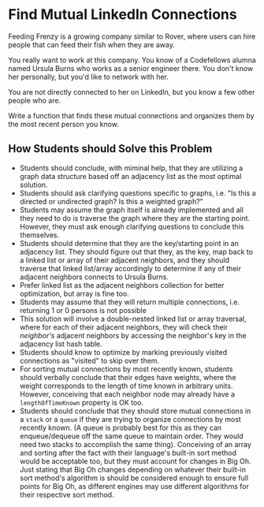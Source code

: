 # Find Mutual LinkedIn Connections


Feeding Frenzy is a growing company similar to Rover, where users can hire people that can feed their fish when they are away. 

You really want to work at this company. You know of a Codefellows alumna named Ursula Burns who works as a senior engineer there. You don't know her personally, but you'd like to network with her. 

You are not directly connected to her on LinkedIn, but you know a few other people who are.

Write a function that finds these mutual connections and organizes them by the most recent person you know. 

## How Students should Solve this Problem
* Students should conclude, with miminal help, that they are utilizing a graph data structure based off an adjacency list as the most optimal solution. 
* Students should ask clarifying questions specific to graphs, i.e. "Is this a directed or undirected graph? Is this a weighted graph?"
* Students may assume the graph itself is already implemented and all they need to do is traverse the graph where they are the starting point. However, they must ask enough clarifying questions to conclude this themselves.
* Students should determine that they are the key/starting point in an adjacency list. They should figure out that they, as the key, map back to a linked list or array of their adjacent neighbors, and they should traverse that linked list/array accordingly to determine if any of their adjacent neighbors connects to Ursula Burns. 
* Prefer linked list as the adjacent neighbors collection for better optimization, but array is fine too. 
* Students may assume that they will return multiple connections, i.e. returning 1 or 0 persons is not possible
* This solution will involve a double-nested linked list or array traversal, where for each of their adjacent neighbors, they will check their *neighbor's* adjacent neighbors by accessing the neighbor's key in the adjacency list hash table. 
* Students should know to optimize by marking previously visited connections as "visited" to skip over them.
* For sorting mutual connections by most recently known, students should verbally conclude that their edges have weights, where the weight corresponds to the length of time known in arbitrary units. However, conceiving that each neighbor node may already have a `lengthOfTimeKnown` property is OK too. 
* Students should conclude that they should store mutual connections in a `stack` or a `queue` if they are trying to organize connections by most recently known. (A queue is probably best for this as they can enqueue/dequeue off the same queue to maintain order. They would need two stacks to accomplish the same thing). Conceiving of an array and sorting after the fact with their language's built-in sort method would be acceptable too, but they must account for changes in Big Oh. Just stating that Big Oh changes depending on whatever their built-in sort method's algorithm is should be considered enough to ensure full points for Big Oh, as different engines may use different algorithms for their respective sort method. 




